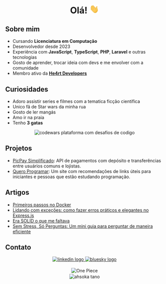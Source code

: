 <h1 align="center">Olá!
  <img src="https://raw.githubusercontent.com/ABSphreak/ABSphreak/master/gifs/Hi.gif" width="30">
</h1>

## Sobre mim

- Cursando **Licenciatura em Computação**
- Desenvolvedor desde 2023
- Experiência com **JavaScript**, **TypeScript**, **PHP**, **Laravel** e outras tecnologias
- Gosto de aprender, trocar ideia com devs e me envolver com a comunidade
- Membro ativo da [**He4rt Developers**](https://discord.gg/PDJ3jWnU)

## Curiosidades

- Adoro  assistir series e filmes com a tematica ficção científica
- Unico fã de Star wars da minha rua
- Gosto de ler mangás
- Amo ir na praia 
- Tenho **3 gatas**

<div align="center">
  <img src="https://www.codewars.com/users/Clintonrocha98/badges/large" alt="codewars plataforma com desafios de codigo"/>
</div>

## Projetos

- [PicPay Simplificado](https://github.com/Clintonrocha98/picpay-desafio-backend): API de pagamentos com depósito e transferências entre usuários comuns e lojistas.
- [Quero Programar](https://quero-programar.pages.dev/): Um site com recomendações de links úteis para iniciantes e pessoas que estão estudando programação. 

## Artigos

- [Primeiros passos no Docker](https://dev.to/clintonrocha98/primeiros-passos-no-docker-m0k)  
- [Lidando com exceções: como fazer erros práticos e elegantes no Express.js](https://dev.to/clintonrocha98/lidando-com-excecoes-como-fazer-erros-praticos-e-elegantes-no-express-js-4k5b)  
- [Era SOLID o que me faltava](https://dev.to/clintonrocha98/era-solid-o-que-me-faltava-bhp)  
- [Sem Stress, Só Perguntas: Um mini guia para perguntar de maneira eficiente](https://dev.to/clintonrocha98/sem-stress-so-perguntas-um-mini-guia-para-perguntar-de-maneira-eficiente-18hd)


## Contato

<div align="center">
  <a href="https://www.linkedin.com/in/clintonrocha/" target="_blank">
    <img src="https://raw.githubusercontent.com/maurodesouza/profile-readme-generator/master/src/assets/icons/social/linkedin/default.svg" width="52" height="40" alt="linkedin logo" />
  </a>
  <a href="https://bsky.app/profile/clintonrocha.bsky.social" target="_blank">
  <img src="https://cdn.simpleicons.org/bluesky/1DA1F2" width="40" height="40" alt="bluesky logo" />
</a>

</div>

<br/>
<div align="center">
  <img align="center" src="https://i.pinimg.com/originals/2d/02/f1/2d02f1b440163529c321599a51cf4ef6.gif" alt="One Piece" />
  <br/>
  <img align="center" src="https://giffiles.alphacoders.com/219/219211.gif" alt="ahsoka tano" />
</div>
